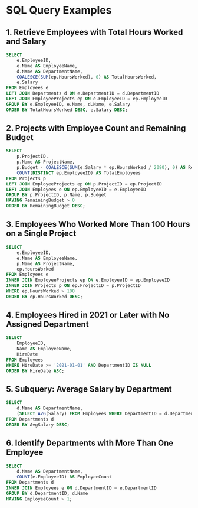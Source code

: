 # SQL Query Examples

## 1. Retrieve Employees with Total Hours Worked and Salary
```sql
SELECT 
    e.EmployeeID,
    e.Name AS EmployeeName,
    d.Name AS DepartmentName,
    COALESCE(SUM(ep.HoursWorked), 0) AS TotalHoursWorked,
    e.Salary
FROM Employees e
LEFT JOIN Departments d ON e.DepartmentID = d.DepartmentID
LEFT JOIN EmployeeProjects ep ON e.EmployeeID = ep.EmployeeID
GROUP BY e.EmployeeID, e.Name, d.Name, e.Salary
ORDER BY TotalHoursWorked DESC, e.Salary DESC;
```

## 2. Projects with Employee Count and Remaining Budget
```sql
SELECT 
    p.ProjectID,
    p.Name AS ProjectName,
    p.Budget - COALESCE(SUM(e.Salary * ep.HoursWorked / 2080), 0) AS RemainingBudget,
    COUNT(DISTINCT ep.EmployeeID) AS TotalEmployees
FROM Projects p
LEFT JOIN EmployeeProjects ep ON p.ProjectID = ep.ProjectID
LEFT JOIN Employees e ON ep.EmployeeID = e.EmployeeID
GROUP BY p.ProjectID, p.Name, p.Budget
HAVING RemainingBudget > 0
ORDER BY RemainingBudget DESC;
```

## 3. Employees Who Worked More Than 100 Hours on a Single Project
```sql
SELECT 
    e.EmployeeID,
    e.Name AS EmployeeName,
    p.Name AS ProjectName,
    ep.HoursWorked
FROM Employees e
INNER JOIN EmployeeProjects ep ON e.EmployeeID = ep.EmployeeID
INNER JOIN Projects p ON ep.ProjectID = p.ProjectID
WHERE ep.HoursWorked > 100
ORDER BY ep.HoursWorked DESC;
```

## 4. Employees Hired in 2021 or Later with No Assigned Department
```sql
SELECT 
    EmployeeID,
    Name AS EmployeeName,
    HireDate
FROM Employees
WHERE HireDate >= '2021-01-01' AND DepartmentID IS NULL
ORDER BY HireDate ASC;
```

## 5. Subquery: Average Salary by Department
```sql
SELECT 
    d.Name AS DepartmentName,
    (SELECT AVG(Salary) FROM Employees WHERE DepartmentID = d.DepartmentID) AS AvgSalary
FROM Departments d
ORDER BY AvgSalary DESC;
```

## 6. Identify Departments with More Than One Employee
```sql
SELECT 
    d.Name AS DepartmentName,
    COUNT(e.EmployeeID) AS EmployeeCount
FROM Departments d
INNER JOIN Employees e ON d.DepartmentID = e.DepartmentID
GROUP BY d.DepartmentID, d.Name
HAVING EmployeeCount > 1;